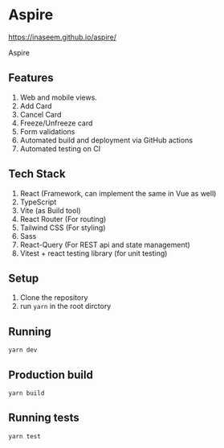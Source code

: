 # Aspire

https://inaseem.github.io/aspire/

Aspire

## Features
1. Web and mobile views.
2. Add Card
3. Cancel Card
4. Freeze/Unfreeze card
5. Form validations
6. Automated build and deployment via GitHub actions
7. Automated testing on CI

## Tech Stack
1. React (Framework, can implement the same in Vue as well)
2. TypeScript
3. Vite (as Build tool)
4. React Router (For routing)
5. Tailwind CSS (For styling)
6. Sass
7. React-Query (For REST api and state management)
8. Vitest + react testing library (for unit testing)

## Setup
1. Clone the repository 
2. run `yarn` in the root dirctory

## Running
`yarn dev`

## Production build
`yarn build`

## Running tests
`yarn test`
